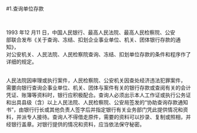 #1.查询单位存款
<p>&nbsp;</p>
    <p>1993 年12 月11 日，中国人民银行、最高人民法院、最高人民检察院、公安<br />
      部联合发布《关于查询、冻结、扣划企业事业单位、机关、团体银行存款的通知》，<br />
      对公安机关、人民法院、人民检察院查询、冻结、扣划单位存款的条件和程序作了<br />
    详细的规定。</p>
    <p>      <br />
      人民法院因审理或执行案件，人民检察院、公安机关因查处经济违法犯罪案件，<br />
      需要向银行查询企事业单位、机关、团体与案件有关的银行存款或查阅有关的会计<br />
      凭证、账簿等资料时，银行应积极配合。查询人必须出示本人工作证或执行公务证<br />
      和出具县级（含）以上人民法院、人民检察院、公安局签发的“协助查询存款通知<br />
      书”，由银行行长或其他负责人签字后并指定银行有关业务部门凭此提供情况和资<br />
      料，并派专人接待。查询人不得借走原件，需要的资料可以抄录、复制或照相，并<br />
      经银行盖章。对银行提供的情况和资料，应当依法保守秘密。<br />
    </p>